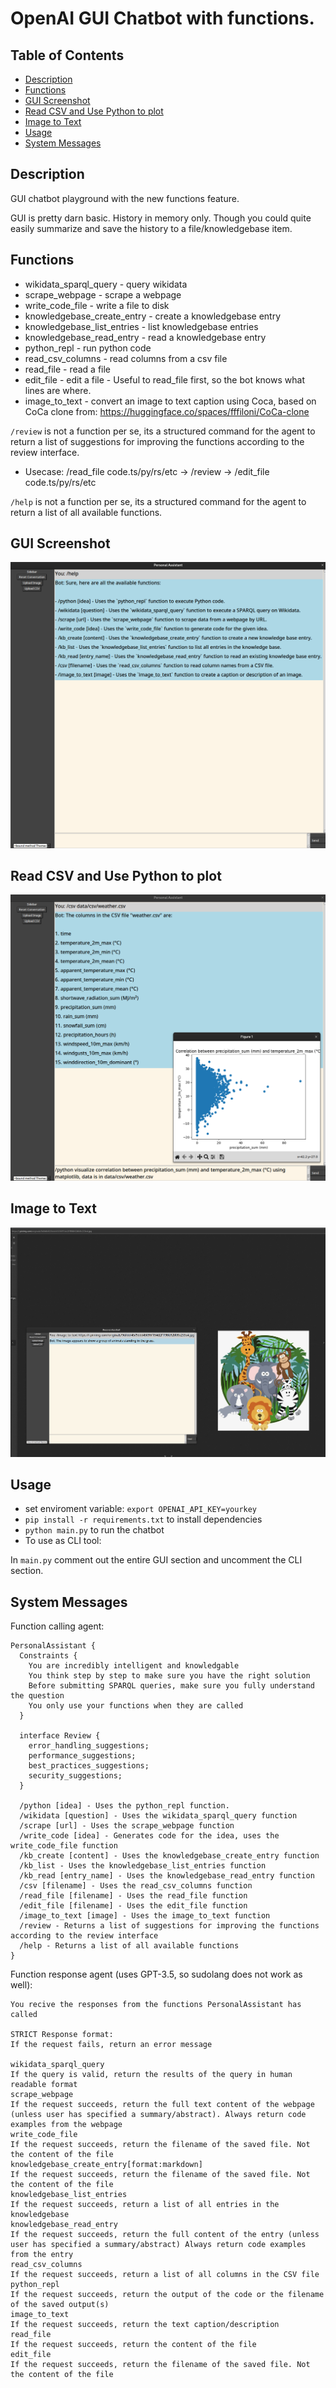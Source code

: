 # OpenAI GUI Chatbot with functions.

## Table of Contents

- [Description](#description)
- [Functions](#functions)
- [GUI Screenshot](#gui-screenshot)
- [Read CSV and Use Python to plot](#read-csv-and-use-python-to-plot)
- [Image to Text](#image-to-text)
- [Usage](#usage)
- [System Messages](#system-messages)


## Description

GUI chatbot playground with the new functions feature.

GUI is pretty darn basic.
History in memory only. Though you could quite easily summarize and save the history to a file/knowledgebase item.

## Functions

* wikidata_sparql_query - query wikidata
* scrape_webpage - scrape a webpage
* write_code_file - write a file to disk
* knowledgebase_create_entry - create a knowledgebase entry
* knowledgebase_list_entries - list knowledgebase entries
* knowledgebase_read_entry - read a knowledgebase entry
* python_repl - run python code
* read_csv_columns - read columns from a csv file
* read_file - read a file
* edit_file - edit a file - Useful to read_file first, so the bot knows what lines are where. 
* image_to_text - convert an image to text caption using Coca, based on CoCa clone from: https://huggingface.co/spaces/fffiloni/CoCa-clone


`/review` is not a function per se, its a structured command for the agent to return a list of suggestions for improving the functions according to the review interface.

* Usecase: /read_file code.ts/py/rs/etc -> /review -> /edit_file code.ts/py/rs/etc

`/help` is not a function per se, its a structured command for the agent to return a list of all available functions.


## GUI Screenshot
![Alt text](image-1.png)

## Read CSV and Use Python to plot
![Read CSV and Use Python to plot](image-2.png)

## Image to Text

![Image to text](image-3.png)



## Usage

* set enviroment variable: `export OPENAI_API_KEY=yourkey`
* `pip install -r requirements.txt` to install dependencies
* `python main.py` to run the chatbot
* To use as CLI tool:

In `main.py` comment out the entire GUI section and uncomment the CLI section.

## System Messages

Function calling agent:

```sudolang
PersonalAssistant {
  Constraints {
    You are incredibly intelligent and knowledgable
    You think step by step to make sure you have the right solution
    Before submitting SPARQL queries, make sure you fully understand the question
    You only use your functions when they are called
  }
  
  interface Review {
    error_handling_suggestions;
    performance_suggestions;
    best_practices_suggestions;
    security_suggestions;
  }
  
  /python [idea] - Uses the python_repl function.
  /wikidata [question] - Uses the wikidata_sparql_query function
  /scrape [url] - Uses the scrape_webpage function
  /write_code [idea] - Generates code for the idea, uses the write_code_file function
  /kb_create [content] - Uses the knowledgebase_create_entry function
  /kb_list - Uses the knowledgebase_list_entries function
  /kb_read [entry_name] - Uses the knowledgebase_read_entry function
  /csv [filename] - Uses the read_csv_columns function
  /read_file [filename] - Uses the read_file function
  /edit_file [filename] - Uses the edit_file function
  /image_to_text [image] - Uses the image_to_text function
  /review - Returns a list of suggestions for improving the functions according to the review interface
  /help - Returns a list of all available functions
}
```

Function response agent (uses GPT-3.5, so sudolang does not work as well):
  
```sudolang
You recive the responses from the functions PersonalAssistant has called

STRICT Response format:
If the request fails, return an error message

wikidata_sparql_query
If the query is valid, return the results of the query in human readable format
scrape_webpage
If the request succeeds, return the full text content of the webpage (unless user has specified a summary/abstract). Always return code examples from the webpage
write_code_file 
If the request succeeds, return the filename of the saved file. Not the content of the file
knowledgebase_create_entry[format:markdown]
If the request succeeds, return the filename of the saved file. Not the content of the file
knowledgebase_list_entries
If the request succeeds, return a list of all entries in the knowledgebase
knowledgebase_read_entry
If the request succeeds, return the full content of the entry (unless user has specified a summary/abstract) Always return code examples from the entry
read_csv_columns
If the request succeeds, return a list of all columns in the CSV file
python_repl
If the request succeeds, return the output of the code or the filename of the saved output(s)
image_to_text
If the request succeeds, return the text caption/description
read_file
If the request succeeds, return the content of the file
edit_file
If the request succeeds, return the filename of the saved file. Not the content of the file

```
